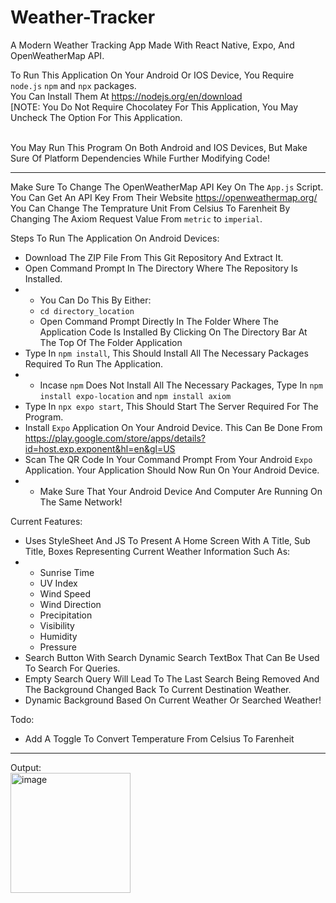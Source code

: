 # Weather-Tracker
A Modern Weather Tracking App Made With React Native, Expo, And OpenWeatherMap API.<br />

To Run This Application On Your Android Or IOS Device, You Require `node.js` `npm` and `npx` packages. <br />
You Can Install Them At https://nodejs.org/en/download <br />
[NOTE: You Do Not Require Chocolatey For This Application, You May Uncheck The Option For This Application.<br /><br />

You May Run This Program On Both Android and IOS Devices, But Make Sure Of Platform Dependencies While Further Modifying Code! <br />
- - - -

Make Sure To Change The OpenWeatherMap API Key On The `App.js` Script. You Can Get An API Key From Their Website https://openweathermap.org/ <br />
You Can Change The Temprature Unit From Celsius To Farenheit By Changing The Axiom Request Value From `metric` to `imperial`. <br />

Steps To Run The Application On Android Devices:<br />
- Download The ZIP File From This Git Repository And Extract It.<br />
- Open Command Prompt In The Directory Where The Repository Is Installed. <br />
-  - You Can Do This By Either: <br />
   - `cd directory_location` <br />
   - Open Command Prompt Directly In The Folder Where The Application Code Is Installed By Clicking On The Directory Bar At The Top Of The Folder Application <br />
- Type In `npm install`, This Should Install All The Necessary Packages Required To Run The Application. <br />
- - Incase `npm` Does Not Install All The Necessary Packages, Type In `npm install expo-location` and `npm install axiom` <br />
- Type In `npx expo start`, This Should Start The Server Required For The Program. <br />
- Install `Expo` Application On Your Android Device. This Can Be Done From https://play.google.com/store/apps/details?id=host.exp.exponent&hl=en&gl=US <br />
- Scan The QR Code In Your Command Prompt From Your Android `Expo` Application. Your Application Should Now Run On Your Android Device. <br />
- - Make Sure That Your Android Device And Computer Are Running On The Same Network! <br />

Current Features:<br />
- Uses StyleSheet And JS To Present A Home Screen With A Title, Sub Title, Boxes Representing Current Weather Information Such As: <br />
- - Sunrise Time
  - UV Index
  - Wind Speed
  - Wind Direction
  - Precipitation
  - Visibility
  - Humidity
  - Pressure
- Search Button With Search Dynamic Search TextBox That Can Be Used To Search For Queries. <br />
- Empty Search Query Will Lead To The Last Search Being Removed And The Background Changed Back To Current Destination Weather.
- Dynamic Background Based On Current Weather Or Searched Weather!

Todo: <br />
- Add A Toggle To Convert Temperature From Celsius To Farenheit<br />
- - - - -
Output: <br />
<img width="192" alt="image" src="https://github.com/shyaaaaaaam/Weather-Tracker/assets/66993859/b6c50c8a-75cc-4613-9024-9b6f6a42c984">

